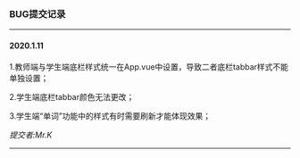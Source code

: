 ### BUG提交记录

-------

#### 2020.1.11

1.教师端与学生端底栏样式统一在App.vue中设置，导致二者底栏tabbar样式不能单独设置；

2.学生端底栏tabbar颜色无法更改；

3.学生端“单词”功能中的样式有时需要刷新才能体现效果；

*提交者:Mr.K*

------